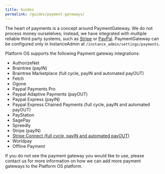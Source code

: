 ```yaml
---
title: Guides
permalink: /guides/payment-gateways/
---
```


The heart of payments is a concept around PaymentGateway. We do not process money ourselelves; instead, we have integrated with multiple reliable third party systems, such as [Stripe](https://stripe.com) or [PayPal](https://www.paypal.com). PaymentGateway can be configured only in InstanceAdmin at `/instance_admin/settings/payments`.

Platform OS supports the following Payment gateway integrations:

* AuthorizeNet
* Braintree (payIN)
* Braintree Marketplace (full cycle, payIN and automated payOUT)
* Fetch
* Ogone
* Paypal Payments Pro
* Paypal Adaptive Payments (payOUT)
* Paypal Express (payIN)
* Paypal Express Chained Payments (full cycle, payIN and automated payOUT)
* PayStation
* SagePay
* Spreedly
* Stripe (payIN)
* [Stripe Connect (full cycle, payIN and automated payOUT)](/guides/stripe-connect-integration/)
* Worldpay
* Offline Payment

If you do not see the payment gateway you would like to use, please contact us for more information on how we can add more payment gateways to the Platform OS platform.
